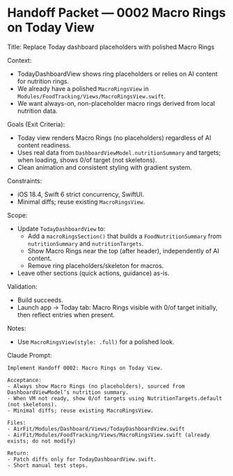 # Handoff Packet — 0002 Macro Rings on Today View

Title: Replace Today dashboard placeholders with polished Macro Rings

Context:
- TodayDashboardView shows ring placeholders or relies on AI content for nutrition rings.
- We already have a polished `MacroRingsView` in `Modules/FoodTracking/Views/MacroRingsView.swift`.
- We want always-on, non-placeholder macro rings derived from local nutrition data.

Goals (Exit Criteria):
- Today view renders Macro Rings (no placeholders) regardless of AI content readiness.
- Uses real data from `DashboardViewModel.nutritionSummary` and targets; when loading, shows 0/of target (not skeletons).
- Clean animation and consistent styling with gradient system.

Constraints:
- iOS 18.4, Swift 6 strict concurrency, SwiftUI.
- Minimal diffs; reuse existing `MacroRingsView`.

Scope:
- Update `TodayDashboardView` to:
  - Add a `macroRingsSection()` that builds a `FoodNutritionSummary` from `nutritionSummary` and `nutritionTargets`.
  - Show Macro Rings near the top (after header), independently of AI content.
  - Remove ring placeholders/skeleton for macros.
- Leave other sections (quick actions, guidance) as-is.

Validation:
- Build succeeds.
- Launch app → Today tab: Macro Rings visible with 0/of target initially, then reflect entries when present.

Notes:
- Use `MacroRingsView(style: .full)` for a polished look.

Claude Prompt:
```
Implement Handoff 0002: Macro Rings on Today View.

Acceptance:
- Always show Macro Rings (no placeholders), sourced from DashboardViewModel’s nutrition summary.
- When VM not ready, show 0/of targets using NutritionTargets.default (not skeletons).
- Minimal diffs; reuse existing MacroRingsView.

Files:
- AirFit/Modules/Dashboard/Views/TodayDashboardView.swift
- AirFit/Modules/FoodTracking/Views/MacroRingsView.swift (already exists; do not modify)

Return:
- Patch diffs only for TodayDashboardView.swift.
- Short manual test steps.
```

